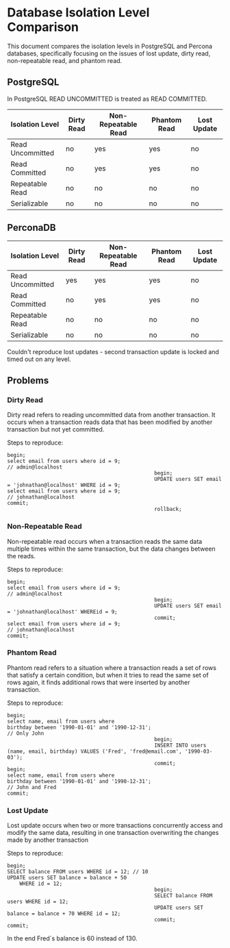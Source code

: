 # Database Isolation Level Comparison

This document compares the isolation levels in PostgreSQL and Percona databases, specifically focusing on the issues of lost update, dirty read, non-repeatable read, and phantom read.

## PostgreSQL

In PostgreSQL READ UNCOMMITTED is treated as READ COMMITTED.

| Isolation Level | Dirty Read | Non-Repeatable Read | Phantom Read | Lost Update |
|-----------------|------------|---------------------|--------------|-------------|
| Read Uncommitted|     no     |        yes          |      yes     |     no      |
| Read Committed  |     no     |        yes          |      yes     |     no      |
| Repeatable Read |     no     |         no          |       no     |     no      |
| Serializable    |     no     |         no          |       no     |     no      |


## PerconaDB

| Isolation Level | Dirty Read | Non-Repeatable Read | Phantom Read | Lost Update |
|-----------------|------------|---------------------|--------------|-------------|
| Read Uncommitted|     yes    |        yes          |      yes     |     no      |
| Read Committed  |     no     |        yes          |      yes     |     no      |
| Repeatable Read |     no     |         no          |       no     |     no      |
| Serializable    |     no     |         no          |       no     |     no      |


Couldn't reproduce lost updates - second transaction update is locked and timed out on any level.

## Problems

### Dirty Read
Dirty read refers to reading uncommitted data from another transaction. It occurs when a transaction reads data that has been modified by another transaction but not yet committed.

Steps to reproduce:

```
begin;
select email from users where id = 9;
// admin@localhost
                                                begin;
                                                UPDATE users SET email = 'johnathan@localhost' WHERE id = 9;
select email from users where id = 9;
// johnathan@localhost
commit;
                                                rollback;
```

### Non-Repeatable Read
Non-repeatable read occurs when a transaction reads the same data multiple times within the same transaction, but the data changes between the reads.

Steps to reproduce:

```
begin;
select email from users where id = 9;
// admin@localhost
                                                begin;
                                                UPDATE users SET email = 'johnathan@localhost' WHEREid = 9;
                                                commit;
select email from users where id = 9;
// johnathan@localhost
commit;                                        
```


### Phantom Read
Phantom read refers to a situation where a transaction reads a set of rows that satisfy a certain condition, but when it tries to read the same set of rows again, it finds additional rows that were inserted by another transaction.

Steps to reproduce:
```
begin;
select name, email from users where 
birthday between '1990-01-01' and '1990-12-31';
// Only John
                                                begin;
                                                INSERT INTO users (name, email, birthday) VALUES ('Fred', 'fred@email.com', '1990-03-03');
                                                commit;
begin;
select name, email from users where 
birthday between '1990-01-01' and '1990-12-31';
// John and Fred
commit;                                        
```

### Lost Update
Lost update occurs when two or more transactions concurrently access and modify the same data, resulting in one transaction overwriting the changes made by another transaction

Steps to reproduce:

```
begin;
SELECT balance FROM users WHERE id = 12; // 10
UPDATE users SET balance = balance + 50 
    WHERE id = 12;
                                                begin;
                                                SELECT balance FROM users WHERE id = 12;
                                                UPDATE users SET balance = balance + 70 WHERE id = 12;
                                                commit;
commit;                                        
```
In the end Fred`s balance is 60 instead of 130.